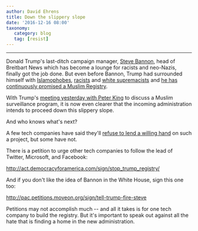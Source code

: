 ```yaml
---
author: David Ehrens
title: Down the slippery slope
date: '2016-12-16 08:00'
taxonomy:
   category: blog
   tag: [resist]
---
```

---
Donald Trump's last-ditch campaign manager, [Steve Bannon](http://www.nytimes.com/2016/11/15/opinion/turn-on-the-hate-steve-bannon-at-the-white-house.html), head of Breitbart News which has become a lounge for racists and neo-Nazis, finally got the job done. But even before Bannon, Trump had surrounded himself with [Islamophobes](http://www.huffingtonpost.com/entry/donald-trump-islamophobia_us_5668a9d7e4b080eddf56e951), [racists](http://www.washingtonpost.com/opinions/clinton-wasnt-wrong-about-the-deplorables-among-trumps-supporters/2016/09/12/93720264-7932-11e6-beac-57a4a412e93a_story.html) and [white supremacists](http://www.huffingtonpost.com/entry/donald-trump-white-supremacist-sec-primary_us_56cf4437e4b0bf0dab31222f) and [he has continuously promised a Muslim Registry](http://www.washingtonpost.com/news/post-politics/wp/2015/11/20/donald-trump-would-certainly-and-absolutely-create-a-database-of-muslims/).

With Trump's [meeting yesterday with Peter King](http://www.huffingtonpost.com/entry/peter-king-muslim-surveillance-trump_us_5852fdcae4b0b3ddfd8bc377) to discuss a Muslim surveillance program, it is now even clearer that the incoming administration intends to proceed down this slippery slope.

And who knows what's next?

A few tech companies have said they'll [refuse to lend a willing hand](http://www.usatoday.com/story/tech/news/2016/12/13/tech-workers-vow-not-build-trump-muslim-registry/95407242/) on such a project, but some have not.

There is a petition to urge other tech companies to follow the lead of Twitter, Microsoft, and Facebook:

<http://act.democracyforamerica.com/sign/stop_trump_registry/>

And if you don't like the idea of Bannon in the White House, sign this one too:

<http://pac.petitions.moveon.org/sign/tell-trump-fire-steve>

Petitions may not accomplish much -- and all it takes is for one tech company to build the registry. But it's important to speak out against all the hate that is finding a home in the new administration.
